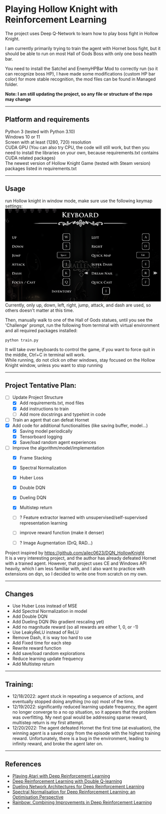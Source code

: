 # Playing Hollow Knight with Reinforcement Learning

The project uses Deep Q-Network to learn how to play boss fight in Hollow Knight.

I am currently primarily trying to train the agent with Hornet boss fight, 
but it should be able to run on most Hall of Gods Boss with only one boss health bar.

You need to install the Satchel and EnemyHPBar Mod to correctly run (so it can recognize boss HP), 
I have made some modifications (custom HP bar color) 
for more stable recognition, the mod files can be found in Managed folder.

**Note: I am still updating the project, so any file or structure of the repo may change**

________________________

## Platform and requirements

Python 3 (tested with Python 3.10) <br>
Windows 10 or 11 <br>
Screen with at least (1280, 720) resolution <br>
CUDA GPU (You can also try CPU, the code will still work, 
but then you need to install the libraries on your own, 
because requirements.txt contains CUDA related packages) <br>
The newest version of Hollow Knight Game (tested with Steam version) <br>
packages listed in requirements.txt <br>


_________________________

## Usage
run Hollow knight in window mode, make sure use the following keymap settings:
![Keyboard settings](resources/keymaps.png)
Currently, only up, down, left, right, jump, attack, and dash are used, so others doesn't matter at this time.

Then, manually walk to one of the Hall of Gods statues, until you see the 'Challenge' prompt, 
run the following from terminal with virtual environment and all required packages installed:

```
python train.py
```

It will take over keyboards to control the game, if you want to force quit in the middle, Ctrl+C in terminal will work. <br>
While running, do not click on other windows, stay focused on the Hollow Knight window, unless you want to stop running

___________________________

## Project Tentative Plan:
- [ ] Update Project Structure
  - [x] Add requirements.txt, mod files
  - [x] Add instructions to train
  - [ ] Add more docstrings and typehint in code
- [ ] Train an agent that can defeat Hornet
- [x] Add code for additional functionalities (like saving buffer, model...)
  - [x] Saving model periodically
  - [x] Tensorboard logging
  - [x] Save/load random agent experiences
- [ ] Improve the algorithm/model/implementation
  - [x] Frame Stacking
  - [x] Spectral Normalization
  - [x] Huber Loss
  - [x] Double DQN
  - [x] Dueling DQN
  - [x] Multistep return
  - [ ] ? Feature extractor learned with unsupervised/self-supervised representation learning
  - [ ] improve reward function (make it denser)
  - [ ] ? Image Augmentation (DrQ, RAD...)



Project inspired by https://github.com/ailec0623/DQN_HollowKnight <br>
It is a very interesting project, and the author has already defeated Hornet with a trained agent. However, that project uses CE and Windows API heavily, which I am less familiar with, and I also want to practice with extensions on dqn, so I decided to write one from scratch on my own.

_______________________________

## Changes
- Use Huber Loss instead of MSE
- Add Spectral Normalization in model
- Add Double DQN
- Add Dueling DQN (No gradient rescaling yet)
- Add no magnitude reward (so all rewards are either 1, 0, or -1)
- Use LeakyReLU instead of ReLU
- Remove Dash, it is way too hard to use
- Add Fixed time for each step
- Rewrite reward function
- Add save/load random explorations
- Reduce learning update frequency
- Add Multistep return


_______________________________

## Training:
- 12/18/2022: agent stuck in repeating a sequence of actions, and eventually stopped doing anything (no op) most of the time.
- 12/19/2022: significantly reduced learning update frequency, the agent no longer converge to a no op situation, so it appears that the problem was overfitting. My next goal would be addressing sparse reward, multistep return is my first attempt.
- 12/20/2022: The agent defeated Hornet the first time (at evaluation), the winning agent is a saved copy from the episode with the highest training reward. Unfortunately, there is a bug in the environment, leading to infinity reward, and broke the agent later on.


_______________________________

## References
- [Playing Atari with Deep Reinforcement Learning](https://www.cs.toronto.edu/~vmnih/docs/dqn.pdf)
- [Deep Reinforcement Learning with Double Q-learning](https://arxiv.org/abs/1509.06461)
- [Dueling Network Architectures for Deep Reinforcement Learning](https://arxiv.org/abs/1511.06581)
- [Spectral Normalisation for Deep Reinforcement Learning: an Optimisation Perspective](https://arxiv.org/abs/2105.05246)
- [Rainbow: Combining Improvements in Deep Reinforcement Learning](https://arxiv.org/abs/1710.02298)
- 
